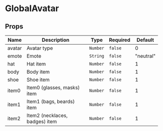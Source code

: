 # GlobalAvatar

## Props

<!-- @vuese:GlobalAvatar:props:start -->
|Name|Description|Type|Required|Default|
|---|---|---|---|---|
|avatar|Avatar type|`Number`|`false`|0|
|emote|Emote|`String`|`false`|"neutral"|
|hat|Hat item|`Number`|`false`|1|
|body|Body item|`Number`|`false`|1|
|shoe|Shoe item|`Number`|`false`|1|
|item0|Item0 (glasses, masks) item|`Number`|`false`|1|
|item1|Item1 (bags, beards) item|`Number`|`false`|1|
|item2|Item2 (necklaces, badges) item|`Number`|`false`|1|

<!-- @vuese:GlobalAvatar:props:end -->



